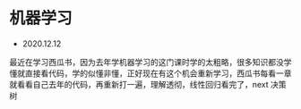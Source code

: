 # 机器学习
- 2020.12.12

最近在学习西瓜书，因为去年学机器学习的这门课时学的太粗略，很多知识都没学懂就直接看代码，学的似懂非懂，正好现在有这个机会重新学习，西瓜书每看一章就看看自己去年的代码，再重新打一遍，理解透彻，线性回归看完了，next 决策树